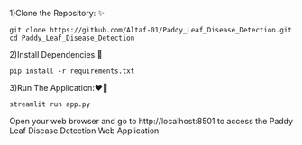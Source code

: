 1)Clone the Repository: ✨

    git clone https://github.com/Altaf-01/Paddy_Leaf_Disease_Detection.git 
    cd Paddy_Leaf_Disease_Detection

2)Install Dependencies:🤞
    
    pip install -r requirements.txt

3)Run The Application:❤️‍🔥
    
    streamlit run app.py

Open your web browser and go to http://localhost:8501 to access the Paddy Leaf Disease Detection Web Application
